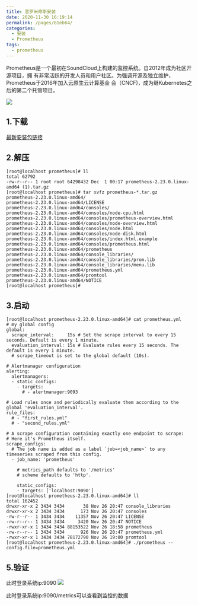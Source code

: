```yaml
---
title: 普罗米修斯安装
date: 2020-11-30 16:19:14
permalink: /pages/61eb64/
categories:
  - 安装
  - Prometheus
tags:
  - prometheus
---
```



Prometheus是一个最初在SoundCloud上构建的监控系统。自2012年成为社区开源项目，拥 有非常活跃的开发人员和用户社区。为强调开源及独立维护，Prometheus于2016年加入云原生云计算基金
会（CNCF)，成为继Kubernetes之后的第二个托管项目。

<!-- more -->

![](https://cdn.jsdelivr.net/gh/summerking1/image@main/815.png)

## 1.下载
[最新安装包链接](https://mirrors.tuna.tsinghua.edu.cn/github-release/prometheus/prometheus/LatestRelease/) 


## 2.解压
```shell
[root@localhost prometheus]# ll
total 62792
-rw-r--r-- 1 root root 64298432 Dec  1 00:17 prometheus-2.23.0.linux-amd64 (1).tar.gz
[root@localhost prometheus]# tar xvfz prometheus-*.tar.gz
prometheus-2.23.0.linux-amd64/
prometheus-2.23.0.linux-amd64/LICENSE
prometheus-2.23.0.linux-amd64/consoles/
prometheus-2.23.0.linux-amd64/consoles/node-cpu.html
prometheus-2.23.0.linux-amd64/consoles/prometheus-overview.html
prometheus-2.23.0.linux-amd64/consoles/node-overview.html
prometheus-2.23.0.linux-amd64/consoles/node.html
prometheus-2.23.0.linux-amd64/consoles/node-disk.html
prometheus-2.23.0.linux-amd64/consoles/index.html.example
prometheus-2.23.0.linux-amd64/consoles/prometheus.html
prometheus-2.23.0.linux-amd64/prometheus
prometheus-2.23.0.linux-amd64/console_libraries/
prometheus-2.23.0.linux-amd64/console_libraries/prom.lib
prometheus-2.23.0.linux-amd64/console_libraries/menu.lib
prometheus-2.23.0.linux-amd64/prometheus.yml
prometheus-2.23.0.linux-amd64/promtool
prometheus-2.23.0.linux-amd64/NOTICE
[root@localhost prometheus]# 
```
## 3.启动

```shell
[root@localhost prometheus-2.23.0.linux-amd64]# cat prometheus.yml 
# my global config
global:
  scrape_interval:     15s # Set the scrape interval to every 15 seconds. Default is every 1 minute.
  evaluation_interval: 15s # Evaluate rules every 15 seconds. The default is every 1 minute.
  # scrape_timeout is set to the global default (10s).

# Alertmanager configuration
alerting:
  alertmanagers:
  - static_configs:
    - targets:
      # - alertmanager:9093

# Load rules once and periodically evaluate them according to the global 'evaluation_interval'.
rule_files:
  # - "first_rules.yml"
  # - "second_rules.yml"

# A scrape configuration containing exactly one endpoint to scrape:
# Here it's Prometheus itself.
scrape_configs:
  # The job name is added as a label `job=<job_name>` to any timeseries scraped from this config.
  - job_name: 'prometheus'

    # metrics_path defaults to '/metrics'
    # scheme defaults to 'http'.

    static_configs:
    - targets: ['localhost:9090']
[root@localhost prometheus-2.23.0.linux-amd64]# ll
total 162452
drwxr-xr-x 2 3434 3434       38 Nov 26 20:47 console_libraries
drwxr-xr-x 2 3434 3434      173 Nov 26 20:47 consoles
-rw-r--r-- 1 3434 3434    11357 Nov 26 20:47 LICENSE
-rw-r--r-- 1 3434 3434     3420 Nov 26 20:47 NOTICE
-rwxr-xr-x 1 3434 3434 88153522 Nov 26 18:58 prometheus
-rw-r--r-- 1 3434 3434      926 Nov 26 20:47 prometheus.yml
-rwxr-xr-x 1 3434 3434 78172790 Nov 26 19:00 promtool
[root@localhost prometheus-2.23.0.linux-amd64]# ./prometheus --config.file=prometheus.yml
```

## 5.验证
此时登录系统ip:9090
![](https://cdn.jsdelivr.net/gh/summerking1/image@main/806.png)

此时登录系统ip:9090/metrics可以查看到监控的数据

